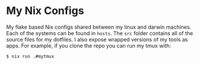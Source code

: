 # My Nix Configs

My flake based Nix configs shared between my linux and darwin machines.
Each of the systems can be found in `hosts`.
The `src` folder contains all of the source files for my dotfiles.
I also expose wrapped versions of my tools as apps.
For example, if you clone the repo you can run my tmux with:

```
$ nix run .#mytmux
```
